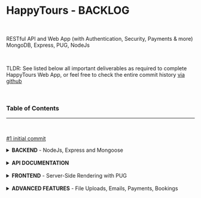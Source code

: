 # **HappyTours** - BACKLOG

<br>

RESTful API and Web App (with Authentication, Security, Payments & more)
<br>MongoDB, Express, PUG, NodeJs

<br>

TLDR: See listed below all important deliverables as required to complete HappyTours Web App, or feel free to check the entire commit history [via github](https://github.com/georgearion/happytours/commits/master)

<br>

### **Table of Contents**

<hr>
<br>

[#1 initial commit](https://github.com/georgearion/happytours/commit/863fea234c07b1e54eaced920c22a43766bfe06c)

<details>
<summary>
<b>BACKEND</b> - NodeJs, Express and Mongoose
</summary>

<br>

<hr>

<details>
<summary>
<b>Core API</b> - Handeling Requests
</summary>

<br>

- [#2 Setting Up Express and Basic Routing](https://github.com/georgearion/happytours/commit/3bcf0c33de55097cea2cab9267aacf3a8f69c2d9)

- [#3 Handling GET Requests](https://github.com/georgearion/happytours/commit/4655e357712bd6ed2e1b4a1e21cd10d69eb886ff)
- [#4 Handling POST Requests](https://github.com/georgearion/happytours/commit/83cb5ffe4ca21a96c87266f9605eceb88ebcad23)
- [#5 Responding to URL Parameters](https://github.com/georgearion/happytours/commit/3958256aca33f5b65e46e5e4fa8b34ffb4b2f137)
- [#6 Handling PATCH Requests](https://github.com/georgearion/happytours/commit/a1e8544d209756633f25dd1509fd7ef810e2c000)
- [#7 Handling DELETE Requests](https://github.com/georgearion/happytours/commit/c887b3d7447d6303814dd41214d15ad17351a540)
- [#8 Refactoring Routes](https://github.com/georgearion/happytours/commit/2db087001ccc5157bab2b55fdfa734dd5be38bd5)

</details>

<br>

<details>
<summary>
<b>Core API</b> - Middleware
</summary>

<br>

- [#9 Creating Our Own Middleware]()
- [#10 Using 3rd-Party Middleware]()
- [#11 Implementing the Users Routes]()
- [#12 Creating and Mounting Multiple Routes]()
- [#13 Refactoring for A Better File Structure]()
- [#14 Param Middleware]()
- [#15 Chaining Multiple Middleware Functions]()
- [#16 Serving Static Files]()
- [#17 Environment Variables]()

</details>

<br>
<details>
<summary>
<b>Code Linting and Formatting</b>

</summary>

<br>

[#18 <b>Setting up ESLint and Prettier</b>](https://github.com/georgearion/happytours/commit/edec60a669f4c5e789c347d50129b80fd4ff46ab)

</details>

<br>

<details>
<summary>
<b>Database</b> - MongoDB and Mongoose

</summary>

<br>

- [#19 Connecting Our Database with the Express App](https://github.com/georgearion/happytours/commit/469aa3deb86a2578042eaf494127237803849e72)
- [#20 Creating Documents and Testing the Model](https://github.com/georgearion/happytours/commit/727ab082643b1734295a6e93945bb835d9c30dd5)

</details>

<br>

<details>
<summary>
<b>Backend Architecture</b> - MVC

</summary>

<br>

- [#21 Refactoring for MVC](https://github.com/georgearion/happytours/commit/217c5071860f7b266bd0dd32ac5fe8294204ff63)

</details>

<br>

<details>
<summary>
<b>Database</b> - Data Modelling

</summary>

<br>

- [#22 Creating Documents](https://github.com/georgearion/happytours/commit/040c345707fc4b554cab47783503ea9e03500220)
- [#23 Reading Documents](https://github.com/georgearion/happytours/commit/3031c1a901a6a8805c773d6c2e35ef98a5a43b0e)
- [#24 Updating Documents](https://github.com/georgearion/happytours/commit/5199c24a9192d0211ddad42d8c2700d6293dfd89)
- [#25 Deleting Documents](https://github.com/georgearion/happytours/commit/9197c09100c418f8235f743f6527ef4d05d9dbdf)
- [#26 Creating a Complex Tours Model](https://github.com/georgearion/happytours/commit/317d10e777b0b9f74185158dcd11d41b3e47bc96)

</details>

<br>

<details>
<summary>
<b>Database</b> - Import

</summary>

<br>

- [#27 Importing Developing Data](https://github.com/georgearion/happytours/commit/4f8ed6d652470336c2aa87452539a5eae61ed0c3)

</details>

<br>

<details>
<summary>
<b>Core API</b> - Advanced Features

</summary>

<br>

- [#28 Filtering](https://github.com/georgearion/happytours/commit/73b7c0bb7f95778a07478bf2aa914aa0789e81e3)
- [#29 Advanced Filtering](https://github.com/georgearion/happytours/commit/8bac2ef3dbd0d7d0698684bc55b799b5650e0b5b)
- [#30 Sorting](https://github.com/georgearion/happytours/commit/462bf68458e38b65d1f0ec344632e9c67dd54b39)
- [#31 Limiting Fields](https://github.com/georgearion/happytours/commit/96b965e1fc2b7d6a39b4f1b4367178674604e491)
- [#32 Pagination](https://github.com/georgearion/happytours/commit/e1a9a6a6252f44373fddb4693dc4545afdf67002)
- [#33 Aliasing](https://github.com/georgearion/happytours/commit/45d3e8e34f8ed6ecc0d2166c0ef02ebe7cf56f66)
- [#34 Refactoring API Features](https://github.com/georgearion/happytours/commit/cfd092adb2327901bbf51da6e9d55d633e769738)

</details>

<br>

<details>
<summary>
<b>Core API</b> - Aggregation Pipeline

</summary>

<br>

- [#35 Matching and Grouping](https://github.com/georgearion/happytours/commit/b1b84c4c326f14868b8852e7f7d41444c4d864ee)
- [#36 Unwinding and Projecting](https://github.com/georgearion/happytours/commit/a9e55a8e6cea52f597e03f1e8284585e1f803f4f)

</details>

<br>

<details>
<summary>
<b>Core API</b> - Advanced Features

</summary>

<br>

- [#37 Virtual Properties](https://github.com/georgearion/happytours/commit/f436e07bea77a7161d57547c96844f9bfeaed642)
- [#38 Document Middleware](https://github.com/georgearion/happytours/commit/1e4f10a17f59f06922309c428069d8f067a8e5fb)
- [#39 Query Middleware](https://github.com/georgearion/happytours/commit/f561d2099015337148cc180cd3a8870599e119dd)
- [#40 Aggregation Middleware](https://github.com/georgearion/happytours/commit/d45b3846df201526dc1a1eee1ad77231cf4833d8)

</details>

<br>

<details>
<summary>
<b>Core API</b> - Data Validation

</summary>

<br>

- [#41 Built-in Validators](https://github.com/georgearion/happytours/commit/47c1437bd93ca4aca874bf466171720fbf1e5af0)
- [#42 Custom Validators](https://github.com/georgearion/happytours/commit/f03be9f808374da1eca7485c1e486add842756ee)

</details>

<br>

<details>
<summary>
<b>Error Handling</b>

</summary>

<br>

- [#43 Debugging node with ndb](https://github.com/georgearion/happytours/commit/e5cd3567c241cbf44839e8aa29d5097c1f5d687e)
- [#44 Handling Unhandled Routes](https://github.com/georgearion/happytours/commit/b913bbf8152e8a349a5ac7b19db5ed4c91e38a6a)
- [#45 Global Error Handling Middleware](https://github.com/georgearion/happytours/commit/a09a43a64b9bbc5eb59198cfb96a7375049cac19)
- [#46 Better Errors and Refactoring](https://github.com/georgearion/happytours/commit/6f10ec3903e8ea0602643c4138648405d7d50c38)
- [#47 Catching Errors in Async Functions](https://github.com/georgearion/happytours/commit/6a74fdf4911e81bc4c7ad85ab87398b60da5dd7f)
- [#48 Adding 404 Not Found Errors](https://github.com/georgearion/happytours/commit/297b9f26558774cd2bb02b2cefa985f745276cb3)
- [#49 Errors During Development vs Production](https://github.com/georgearion/happytours/commit/3afc2a4f05864458067d3f0e3f0d8d78d10877ee)
- [#50 Handling Invalid Database IDs](https://github.com/georgearion/happytours/commit/45e0e726629e7cb9e872ef41d60616319f0906c3)
- [#51 Handling Invalid Database Fields](https://github.com/georgearion/happytours/commit/b355043f7ec55edc2f8cd3f77668c87ebbc42ac7)
- [#52 Handling Mongoose Validation Errors](https://github.com/georgearion/happytours/commit/99f27b20c331862607a7f1d6a047f42d03e0808b)
- [#53 Globally Handeling Unhandled Promise Rejections](https://github.com/georgearion/happytours/commit/28f4da5bfc43694c50a3c2d2948c878cf472dce6)
- [#54 Catching Uncaught Exceptions](https://github.com/georgearion/happytours/commit/53ad7e9c826702b6b463a4f648f230071586b8bb)

</details>

<br>

<details>
<summary>
<b>Authentication</b>

</summary>

<br>

- [#55 Modelling Users](https://github.com/georgearion/happytours/commit/b32661359e1af42a9ccab1ab1fe5a1fa51df7a30)
- [#56 Creating New Users](https://github.com/georgearion/happytours/commit/d026d4ea99af7c34dbc91fdd684fe62d8512ef2c)
- [#57 Managing User Passwords](https://github.com/georgearion/happytours/commit/5cce39cec9a180b237dda9394140356e811917ff)
- [#58 Signing up Users](https://github.com/georgearion/happytours/commit/848f6979e4cd99f577a4e90078bd09e846349db8)
- [#59 Logging in Users](https://github.com/georgearion/happytours/commit/dac68c29e43f526588a6e603a0b9af1b4b2cccda)
- [#60 Protecting Routes](https://github.com/georgearion/happytours/commit/a16edb0f4271c061865d6c551ce3a177b626b0d9)

</details>

<br>

<details>
<summary>
<b>Authorization</b>

</summary>

<br>

- [#61 User Roles and Permissions](https://github.com/georgearion/happytours/commit/b98c844361a620f6e33cf365cb48974eb81a1a21)
- [#62 Password Reset Token](https://github.com/georgearion/happytours/commit/ba9265b67d1e6d8888ee3aa5d258229cc3fa62b9)
- [#63 Email Password Reset Token](https://github.com/georgearion/happytours/commit/0c6419285952177d9f859dc7baa8fcf7a5bc7bf5)
- [#64 Password Reset and New Password](https://github.com/georgearion/happytours/commit/f79183091c908f289639bb820827b5340f8fea64)
- [#65 Updating User Password](https://github.com/georgearion/happytours/commit/d1adb20cdb985d6bd6cdd3f6c477141416801998)
- [#66 Updating User Data](https://github.com/georgearion/happytours/commit/6c5bd864ae599c97709473f143ef08f7fa9c94aa)
- [#67 Deleting User](https://github.com/georgearion/happytours/commit/be5042529043fc45de0b834739740eafc7d9d089)

</details>

<br>

<details>
<summary>
<b>Security</b>

</summary>

<br>

- [#68 Sending JWT via Cookie](https://github.com/georgearion/happytours/commit/ed6e04a16f596289cdf5fdfa1fa440ab431b4111)
- [#69 Implementing Rate Limiting](https://github.com/georgearion/happytours/commit/0b19063590207bb45485bcd0248320b67989ea03)
- [#70 Setting Security HTTP Headers](https://github.com/georgearion/happytours/commit/0a0420b7000e270db8d1467b62efaec85b22cb8d)
- [#71 Data Sanitization](https://github.com/georgearion/happytours/commit/86d18380d93dda3799786cc2f8e0758c438181f3)
- [#72 Preventing Parameter Pollution](https://github.com/georgearion/happytours/commit/9c51278e280f4478ecc7c57ba7f14e8c1bc88d52)

</details>

<br>

<details>
<summary>
<b>Advanced Data Modelling</b>

</summary>

<br>

- [#73 Geospatial Data - Locations](https://github.com/georgearion/happytours/commit/4d8cde5885cd06fea72eba8e8f44cb8fe32a75d2)
- [#74 Embedding - Tour Guides](https://github.com/georgearion/happytours/commit/023662be8d23970708ee35d847515940c02bc318)
- [#75 Child Referencing - Tour Guides](https://github.com/georgearion/happytours/commit/1d1f7e76d75fd2277a93796f808a0adbccb2d316)
- [#76 Populating Tour Guides](https://github.com/georgearion/happytours/commit/a842b780bad5636770188d6bc513930904e70f31)

</details>

<br>

<details>
<summary>
<b>Core API</b> - Reviews

</summary>

<br>

- [#77 Modelling Reviews - Parent Referencing](https://github.com/georgearion/happytours/commit/1cf7c576da9be9a2614e0bee109393d599e25395)
- [#78 Creating and Getting Reviews](https://github.com/georgearion/happytours/commit/ef0755b80120e3997c170ecc7e633049154b9f9d)
- [#79 Populating Reviews](https://github.com/georgearion/happytours/commit/60cbb749b5336db02c10fe8f284471779fa11b8e)
- [#80 Virtual Populate - Tours and Reviews](https://github.com/georgearion/happytours/commit/8e3e7733ff114960d1352373747cffe29dc14283)

</details>

<br>

<details>
<summary>
<b>Core API</b> - Nested Routes

</summary>

<br>

- [#81 Implementing Nested Routes](https://github.com/georgearion/happytours/commit/23680fdde64000cb66c496ecfa2d70a2ebb4f331)
- [#82 Nested Routes with Express](https://github.com/georgearion/happytours/commit/f36943126ccf1ad4b72bbe3ad0dae2ff924d8f79)
- [#83 Adding a Nested GET Endpoint](https://github.com/georgearion/happytours/commit/2f13f3742fd4aacc0c834d52fddb713d781dcddf)

</details>

<br>

<details>
<summary>
<b>Backend Abstraction</b> - Factory

</summary>

<br>

- [#84 Building a Simple Handler Factory](https://github.com/georgearion/happytours/commit/29b1f97beb1c2756388705f51a7e0d48e64b5978)
- [#85 Factory - Update and Delete](https://github.com/georgearion/happytours/commit/62aa19bb2f5a5e6231cea3816c86d399ab744ae1)
- [#86 Factory - Reading](https://github.com/georgearion/happytours/commit/4ffb4dad2818d366f0da349f7fa8f6ebb9aaa930)

</details>

<br>

<details>
<summary>
<b>Backend</b> - Advanced Features

</summary>

<br>

- [#87 Adding a /me Endpoint](https://github.com/georgearion/happytours/commit/5ca041561570b71bc1824761575ae5704323ccbb)
- [#88 Adding Missing Authentication and Authorization](https://github.com/georgearion/happytours/commit/6955368dd43ece97a29ffb0d4e7ea83e1e6ca67a)
- [#89 Importing Review and User Data](https://github.com/georgearion/happytours/commit/68e9dbe8a9ff9c7a89b5cf104cb714fbcfd47136)
- [#90 Improving Read Performance with Indexes](https://github.com/georgearion/happytours/commit/5de626c10fc152341f793590f560acf66eea5d3c)
- [#91 Calculating Average Rating on Tours](https://github.com/georgearion/happytours/commit/b3f2872c1d23af954c5795832c1aa4287bd6dbed)
- [#92 Preventing Duplicate Reviews](https://github.com/georgearion/happytours/commit/ce0c64c2c45e646108081ea3bb975b40cc72be78)

</details>

<br>

<hr>

<br>

</details>

<br>

<details>
<summary>
<b>API DOCUMENTATION</b>
</summary>

<br>

<hr>

<br>

**RESTful API Documentation**

- [#95 Tours Endpoints](https://github.com/georgearion/happytours/commit/fca2f3823f1bec4a6e338b28b2efdb8e00e379ae)
- [#96 Reviews Endpoints](https://github.com/georgearion/happytours/commit/78b00e9c7bf9f9b8fa429fc8854b00a9586547c6)
- [#97 Users Endpoints](https://github.com/georgearion/happytours/commit/574bf117e26e497cee8ad870b5474febb8e14602)
- [#98 Authentication](https://github.com/georgearion/happytours/commit/0111c85928f827b8a8fc3d9c56a47c7ae314689e)
- [#140 Bookings Endpoints](https://github.com/georgearion/happytours/commit/8b20ad274d89088c2e2f6c516ede88884b30aa72)
- [#141 Refactor Collapsible Markdown](https://github.com/georgearion/happytours/commit/038a13630d4a44ca4045580a72367b741bffce5e)

<br>

<hr>

<br>

</details>

<br>

<details>
<summary>
<b>FRONTEND</b> - Server-Side Rendering with PUG
</summary>

<br>

<hr>

<br>

<details>
<summary>
<b>First Steps with PUG</b>
</summary>

<br>

- [#99 Setting up Pug in Express](https://github.com/georgearion/happytours/commit/555d2c607f087e463b47c81c83fc7210745ce1f5)
- [#100 First Steps with Pug](https://github.com/georgearion/happytours/commit/64f7cb72dcff1789dd89ea644f529d46abaad50a)
- [#101 Creating our Base Template](https://github.com/georgearion/happytours/commit/19cf32a8ac53953e46f9b1e58ae0b1ac5b1e0ef7)
- [#102 Including Files into Pug Templates](https://github.com/georgearion/happytours/commit/43bd9625b705b1714d8d3abf3b667fcc38d39223)
- [#103 Extending Our Base Template with Blocks](https://github.com/georgearion/happytours/commit/a78117106538eedd6e57b4098045018f57a350a6)
- [#104 Setting up the Project Structure](https://github.com/georgearion/happytours/commit/7e5f0fb788dd244cde5228b49dbf535f5064dc97)

</details>

<br>

<details>
<summary>
<b>Frontend - Tours</b>
</summary>

<br>

- [#105 Building the Tour Overview](https://github.com/georgearion/happytours/commit/1172b94a93fb4c9c9aff25153b582346a5f5b11b)
- [#106 Building the Tour Page](https://github.com/georgearion/happytours/commit/5995c9b968f56ab29a9ab86a4bb12e188a1ade67)
- [#107 Including a Map with Mapbox](https://github.com/georgearion/happytours/commit/d7e6f77b29e08b5d0f247d20c9bd2b28e72ae1f3)

</details>

<br>

<details>
<summary>
<b>Frontend - Users</b>
</summary>

<br>

- [#108 Building a Login Screen](https://github.com/georgearion/happytours/commit/a25fe6d488880e80d89d625022532cedcf57fecb)
- [#109 Logging in Users with Our API](https://github.com/georgearion/happytours/commit/fd002aba832ef6358b1c994e6b379f2e2d6e9edf)
- [#110 Logging out Users](https://github.com/georgearion/happytours/commit/d5761cb0105662f2f1cc7d2c0443b0f1e8a75a58)
- [#111 Rendering Error Pages](https://github.com/georgearion/happytours/commit/404166b3536022d3765022393dfb8e9f43749491)
- [#112 Building the User Account Page](https://github.com/georgearion/happytours/commit/e65bea68799608c788e3681275f9abb4bb065c57)
- [#113 Updating User Data](https://github.com/georgearion/happytours/commit/389f381326b99dcda54cf164d42b718fcf89b47c)
- [#114 Updating User Data with Our API](https://github.com/georgearion/happytours/commit/765eb80ca57558590a74b2449c6d1aaaf441094b)
- [#115 Updating User Password with Our API](https://github.com/georgearion/happytours/commit/7bbf93ee56719d4937ac3c2542021960fac96fb8)

- [#136 Building a Signup Screen](https://github.com/georgearion/happytours/commit/c6f997110c8bb1ea89f74b89fee134d30d9d8ea1)
- [#137 Signup Users with our API](https://github.com/georgearion/happytours/commit/e6595bccf3139a17b67e1a9a5f00bd527c66afb0)
- [#138 Signup Users with our API](https://github.com/georgearion/happytours/commit/ebb4b3365bcf5d175230935171ceccf60d58862d)
- [#139 Building Forgot Password & Reset](https://github.com/georgearion/happytours/commit/4c853b554d4891493439d3de89c4928a0d64c0a6)

</details>

<br>

<hr>

<br>

</details>

<br>

<details>
<summary>
<b>ADVANCED FEATURES</b> - File Uploads, Emails, Payments, Bookings
</summary>

<br>

<hr>

<br>

<details>
<summary>
<b>Advanced Features - File Uploads</b>
</summary>

<br>

- [#116 Image Uploads Using Multer](https://github.com/georgearion/happytours/commit/c705f8cb1592115fd2d596aeebd17453361b08ea)
- [#117 Configuring Multer](https://github.com/georgearion/happytours/commit/59c9284059802ecc59c6a057bf999fa8249c7690)
- [#118 Saving Image Name to Database](https://github.com/georgearion/happytours/commit/6a67a110ad756827fb5d24e93934a949eb2d3227)
- [#119 Resizing Images with Sharp](https://github.com/georgearion/happytours/commit/e0130a22c62d643bca1fc7e49b344d2bad46fe65)
- [#120 Adding Image Uploads to Form](https://github.com/georgearion/happytours/commit/50e73adc69fed5a95a0d41094564381c73394271)
- [#121 Uploading Multiple Images](https://github.com/georgearion/happytours/commit/53c33c179657afeafef4d940691051d040db8f12)
- [#122 Processing Multiple Images](https://github.com/georgearion/happytours/commit/440888ce517e07fb33f44776713922f11d5110cf)

</details>

<br>

<details>
<summary>
<b>Advanced Features - Emails</b>
</summary>

<br>

- [#123 Building a Complex Email Handler](https://github.com/georgearion/happytours/commit/d6ec27dd2c44c2fe57da1c074fb182e6d5307890)
- [#124 Email Templates with Pug - Welcome Emails](https://github.com/georgearion/happytours/commit/b585ddf41cabd14355f43d27a2a3dbc977618f1a)
- [#125 Sending Password Reset Emails](https://github.com/georgearion/happytours/commit/317ab9f47c8fb0b0c5eb1e358547b25ca290b88b)
- [#126 Using Sendgrid for Real Emails](https://github.com/georgearion/happytours/commit/accb6a46b062bdfa3962ae88cf4b0689b138af97)

</details>

<br>

<details>
<summary>
<b>Advanced Features - Payments</b>
</summary>

<br>

- [#127 Integrating Stripe into the Backend](https://github.com/georgearion/happytours/commit/c07a7cbdb58e22fbcdc3d69badd81d6c31f5f0a1)
- [#128 Processing Payments on the Frontend](https://github.com/georgearion/happytours/commit/80e8a90d66d83b486af69ae9034f9903c564e75c)

</details>

<br>

<details>
<summary>
<b>Advanced Features - Bookings</b>
</summary>

<br>

- [#129 Modelling the Bookings](https://github.com/georgearion/happytours/commit/d2450428b47dc3cbcbd639516def0253962172bd)
- [#130 Creating New Bookings on Checkout Success](https://github.com/georgearion/happytours/commit/f73910fd52ded867cb71d8c8aabb6348e9eb5bfe)
- [#131 Rendering a User's Booked Tours](https://github.com/georgearion/happytours/commit/c2f9a2dc37549398a12daee7e3fee7e165a6a98a)
- [#132 Finishing the Bookings API](https://github.com/georgearion/happytours/commit/68ab64b3c6b999560e49e7501678c26575dd0138)
- [#133 Tours Bookings Route](https://github.com/georgearion/happytours/commit/63173e24a3274978aa5a2ddf886c5b52a9e652c3)
- [#134 Users Bookings Route](https://github.com/georgearion/happytours/commit/5d421ed6c667927b80c253da937a57527a394cdb)

</details>

<br>

<hr>

<br>

</details>

<br>
